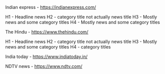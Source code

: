
Indian express - 
https://indianexpress.com/

H1 - Headline news
H2 - category title not actually news title
H3 - Mostly news and some category titles
H4 - Mostly news and some category titles

The Hindu - 
https://www.thehindu.com/

H1 - Headline news
H2 - category title not actually news title
H3 - Mostly news and some category titles
H4 - category titles

India today - 
https://www.indiatoday.in/

NDTV news -
https://www.ndtv.com/
